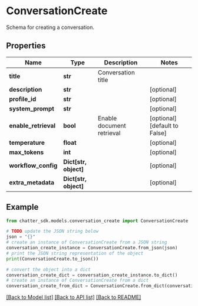 # ConversationCreate

Schema for creating a conversation.

## Properties

Name | Type | Description | Notes
------------ | ------------- | ------------- | -------------
**title** | **str** | Conversation title | 
**description** | **str** |  | [optional] 
**profile_id** | **str** |  | [optional] 
**system_prompt** | **str** |  | [optional] 
**enable_retrieval** | **bool** | Enable document retrieval | [optional] [default to False]
**temperature** | **float** |  | [optional] 
**max_tokens** | **int** |  | [optional] 
**workflow_config** | **Dict[str, object]** |  | [optional] 
**extra_metadata** | **Dict[str, object]** |  | [optional] 

## Example

```python
from chatter_sdk.models.conversation_create import ConversationCreate

# TODO update the JSON string below
json = "{}"
# create an instance of ConversationCreate from a JSON string
conversation_create_instance = ConversationCreate.from_json(json)
# print the JSON string representation of the object
print(ConversationCreate.to_json())

# convert the object into a dict
conversation_create_dict = conversation_create_instance.to_dict()
# create an instance of ConversationCreate from a dict
conversation_create_from_dict = ConversationCreate.from_dict(conversation_create_dict)
```
[[Back to Model list]](../README.md#documentation-for-models) [[Back to API list]](../README.md#documentation-for-api-endpoints) [[Back to README]](../README.md)


